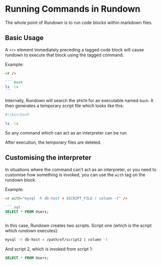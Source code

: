 # Running Commands in Rundown

The whole point of Rundown is to run code blocks within markdown files.

## Basic Usage

A `<r>` element immediately preceding a tagged code block will cause rundown to execute that block using the tagged command.

Example:

~~~ md
<r />

``` bash
ls -la
```
~~~

Internally, Rundown will search the `$PATH` for an executable named `bash`. It then generates a temporary script file which looks like this:

~~~ bash
#!/bin/bash

ls -la
~~~

So any command which can act as an interpreter can be run.

After execution, the temporary files are deleted.

## Customising the interpreter

In situations where the command can't act as an interpreter, or you need to customise how something is invoked, you can use the `with` tag on the rundown block.

Example:

~~~ md
<r with="mysql -h db-host < $SCRIPT_FILE | column -t" />

``` sql
SELECT * FROM Users;
```
~~~

In this case, Rundown creates two scripts. Script one (which is the script which rundown executes):

``` bash
mysql -h db-host < /path/of/script2 | column -t
```

And script 2, which is invoked from script 1:

``` sql
SELECT * FROM Users;
```

